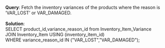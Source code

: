 **Query**: Fetch the inventory variances of the products where the reason is ‘VAR_LOST’ or VAR_DAMAGED.<br>
<br>
**Solution**:<br>
SELECT product_id,variance_reason_id from Inventory_Item_Variance <br>
JOIN Inventory_Item USING (inventory_item_id) <br>
WHERE variance_reason_id IN ("VAR_LOST","VAR_DAMAGED");<br>


